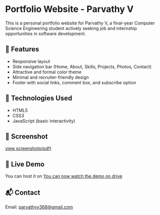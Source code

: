 # Portfolio Website - Parvathy V

This is a personal portfolio website for Parvathy V, a final-year Computer Science Engineering student actively seeking job and internship opportunities in software development.

## 🔹 Features
- Responsive layout
- Side navigation bar (Home, About, Skills, Projects, Photos, Contact)
- Attractive and formal color theme
- Minimal and recruiter-friendly design
- Footer with social links, comment box, and subscribe option

## 📁 Technologies Used
- HTML5
- CSS3
- JavaScript (basic interactivity)

## 📸 Screenshot
[view screenshots(pdf)]([screenshots.pdf](https://drive.google.com/file/d/1mAxLE61QxGuGcA_i2VhaSMtmFP8Cw6KP/view?usp=sharing))

## 🔗 Live Demo
You can host it on [You can now watch the demo on drive](https://drive.google.com/file/d/1DqX2OHogQO5VrvQm_gjvVzTIuqoRc0rZ/view?usp=sharing) 
## 📬 Contact
Email: parvathyv368@gmail.com  



